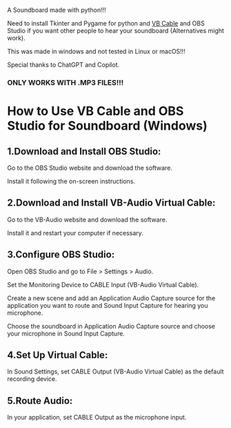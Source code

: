 A Soundboard made with python!!!

Need to install Tkinter and Pygame for python and [VB Cable](https://vb-audio.com/Cable/) and OBS Studio if you want other people to hear your soundboard (Alternatives might work).

This was made in windows and not tested in Linux or macOS!!!

Special thanks to ChatGPT and Copilot.

### ONLY WORKS WITH .MP3 FILES!!!

# How to Use VB Cable and OBS Studio for Soundboard (Windows)

## 1.Download and Install OBS Studio:

Go to the OBS Studio website and download the software.

Install it following the on-screen instructions.

## 2.Download and Install VB-Audio Virtual Cable:

Go to the VB-Audio website and download the software.

Install it and restart your computer if necessary.

## 3.Configure OBS Studio:

Open OBS Studio and go to File > Settings > Audio.

Set the Monitoring Device to CABLE Input (VB-Audio Virtual Cable).

Create a new scene and add an Application Audio Capture source for the application you want to route and Sound Input Capture for hearing you microphone.

Choose the soundboard in Application Audio Capture source and choose your microphone in Sound Input Capture.

## 4.Set Up Virtual Cable:

In Sound Settings, set CABLE Output (VB-Audio Virtual Cable) as the default recording device.

## 5.Route Audio:

In your application, set CABLE Output as the microphone input.

